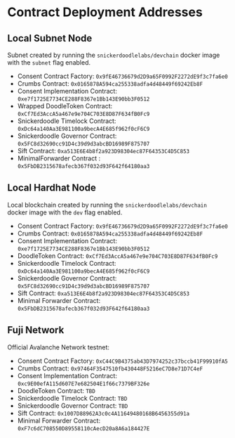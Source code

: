 # Contract Deployment Addresses

## Local Subnet Node

Subnet created by running the `snickerdoodlelabs/devchain` docker image with the `subnet` flag enabled.

- Consent Contract Factory: `0x9fE46736679d2D9a65F0992F2272dE9f3c7fa6e0`
- Crumbs Contract: `0x0165878A594ca255338adfa4d48449f69242Eb8F`
- Consent Implementation Contract: `0xe7f1725E7734CE288F8367e1Bb143E90bb3F0512`
- Wrapped DoodleToken Contract: `0xCf7Ed3AccA5a467e9e704C703E8D87F634fB0Fc9`
- Snickerdoodle Timelock Contract: `0xDc64a140Aa3E981100a9becA4E685f962f0cF6C9`
- Snickerdoodle Governor Contract: `0x5FC8d32690cc91D4c39d9d3abcBD16989F875707`
- Sift Contract: `0xa513E6E4b8f2a923D98304ec87F64353C4D5C853`
- MinimalForwarder Contract : `0x5FbDB2315678afecb367f032d93F642f64180aa3`

## Local Hardhat Node

Local blockchain created by running the `snickerdoodlelabs/devchain` docker image with the `dev` flag enabled.

- Consent Contract Factory: `0x9fE46736679d2D9a65F0992F2272dE9f3c7fa6e0`
- Crumbs Contract: `0x0165878A594ca255338adfa4d48449f69242Eb8F`
- Consent Implementation Contract: `0xe7f1725E7734CE288F8367e1Bb143E90bb3F0512`
- DoodleToken Contract: `0xCf7Ed3AccA5a467e9e704C703E8D87F634fB0Fc9`
- Snickerdoodle Timelock Contract: `0xDc64a140Aa3E981100a9becA4E685f962f0cF6C9`
- Snickerdoodle Governor Contract: `0x5FC8d32690cc91D4c39d9d3abcBD16989F875707`
- Sift Contract: `0xa513E6E4b8f2a923D98304ec87F64353C4D5C853`
- Minimal Forwarder Contract: `0x5FbDB2315678afecb367f032d93F642f64180aa3`

## Fuji Network

Official Avalanche Network testnet:

- Consent Contract Factory: `0xC44C9B4375ab43D7974252c37bccb41F99910fA5`
- Crumbs Contract: `0x97464F3547510fb430448F5216eC7D8e71D7C4eF`
- Consent Implementation Contract: `0xc9E00efA115d607E7e682504E1f66c7379BF326e`
- DoodleToken Contract: `TBD`
- Snickerdoodle Timelock Contract: `TBD`
- Snickerdoodle Governor Contract: `TBD`
- Sift Contract: `0x1007D88962A3c0c4A11649480168B6456355d91a`
- Minimal Forwarder Contract: `0xF7c6dC708550D89558110cAecD20a8A6a184427E`